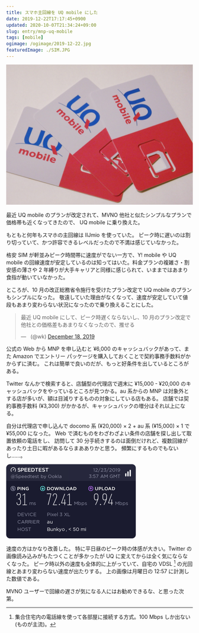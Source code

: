```yaml
---
title: スマホ主回線を UQ mobile にした
date: 2019-12-22T17:17:45+0900
updated: 2020-10-07T21:34:24+09:00
slug: entry/mnp-uq-mobile
tags: [mobile]
ogimage: /ogimage/2019-12-22.jpg
featuredImage: ./SIM.JPG
---
```


![](./SIM.JPG)

最近 UQ mobile のプランが改定されて、MVNO 他社と似たシンプルなプランで価格帯も近くなってきたので、
UQ mobile に乗り換えた。

もともと何年もスマホの主回線は IIJmio を使っていた。
ピーク時に遅いのは割り切っていて、かつ許容できるレベルだったので不満は感じていなかった。

格安 SIM が軒並みピーク時間帯に速度がでない一方で、Y! mobile や UQ mobile
の回線速度が安定しているのは知ってはいた。料金プランの複雑さ・割安感の薄さや
2 年縛りが大手キャリアと同様に感じられて、いままではあまり食指が動いていなかった。

ところが、10 月の改正総務省令施行を受けたプラン改定で UQ mobile のプランもシンプルになった。
敬遠していた理由がなくなって、速度が安定していて値段もあまり変わらない状況になったので乗り換えることにした。

<blockquote class="twitter-tweet" data-dnt="true"><p lang="ja" dir="ltr">最近 UQ mobile にして、ピーク時遅くならないし、10 月のプラン改定で他社との価格差もあまりなくなったので、推せる</p>&mdash; ឵឵ ឵ (@wk) <a href="https://twitter.com/wk/status/1207281628629762048?ref_src=twsrc%5Etfw">December 18, 2019</a></blockquote>

公式の Web から MNP を申し込むと ¥6,000 のキャッシュバックがあって、また Amazon
でエントリー パッケージを購入しておくことで契約事務手数料がかからずに済む。
これは簡単で良いのだが、もっと好条件を出しているところがある。

Twitter なんかで検索すると、店舗型の代理店で週末に ¥15,000 - ¥20,000
のキャッシュバックをやっているところが見つかる。au 系からの MNP
は対象外とする店が多いが、額は目減りするものの対象にしている店もある。
店舗では契約事務手数料 (¥3,300) がかかるが、キャッシュバックの増分はそれ以上になる。

自分は代理店で申し込んで docomo 系 (¥20,000) × 2 + au 系 (¥15,000) × 1 で ¥55,000 になった。
Web で済むものをわざわざよい条件の店舗を探し出して取置依頼の電話をし、
訪問して 30 分手続きするのは面倒だけれど、複数回線があったり土日に暇があるならまあありかと思う。
頻繁にするものでもないし……。

[![](./5591754607.png)](https://www.speedtest.net/result/a/5591754607)

速度の方はかなり改善した。
特に平日昼のピーク時の体感が大きい。Twitter の画像読み込みがもたつくことが多かったが
UQ に変えてからは全く気にならなくなった。
ピーク時以外の速度も全体的に上がっていて、自宅の VDSL [^1] の光回線とあまり変わらない速度が出たりする。
上の画像は月曜日の 12:57 に計測した数値である。

MVNO ユーザーで回線の遅さが気になる人にはお勧めできるな、と思った次第。

[^1]: 集合住宅内の電話線を使って各部屋に接続する方式。100 Mbps しか出ない (ものが主流)。
